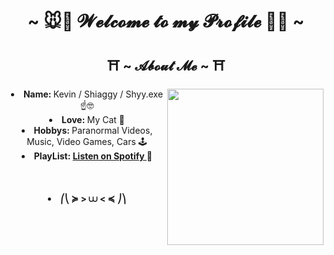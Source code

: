 <body>
  <center>
<h1 align="center">~ 🐭🖤 𝓦𝓮𝓵𝓬𝓸𝓶𝓮 𝓽𝓸 𝓶𝔂 𝓟𝓻𝓸𝓯𝓲𝓵𝓮 🖤🐭 ~</h1>
<h2 align="center"> ⛩️ ~ 𝓐𝓫𝓸𝓾𝓽 𝓜𝓮 ~ ⛩️ </h2>
  <div align="center">
    <img src="https://media1.tenor.com/m/pv2oZ5a5HCIAAAAC/cyberpunk2077-edgerunners.gif" align="right" width="250">
  </div>
<li>
 <b>Name: </b>Kevin / Shiaggy / Shyy.exe ☝️🤓
</li>
<li>
  <b>Love: </b>My Cat 🖤
</li>
<li>
  <b>Hobbys: </b>Paranormal Videos, Music, Video Games, Cars 🕹️
</li>
<li>
  <b>PlayList: <a href="https://open.spotify.com/playlist/3UwParjdnNZg33deHxxrIT?si=a83f366c47b744cd" target="_blank">
                  Listen on Spotify
               </a> 🎵
</li>
<br><br><br>
<li style="text-align:center;">
  <b>⎛⎝ ≽ > ⩊ < ≼ ⎠⎞</b>
</li>
</div>
    </center>
</body>
